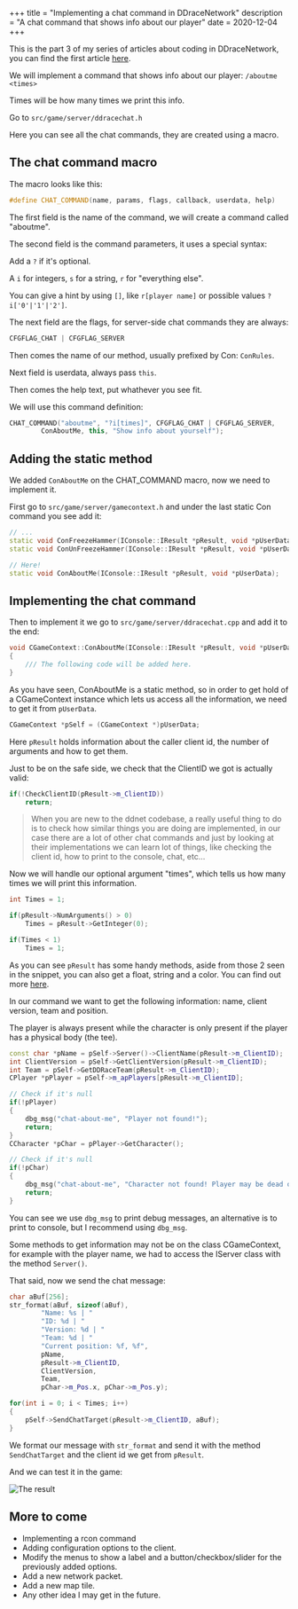 +++
title = "Implementing a chat command in DDraceNetwork"
description = "A chat command that shows info about our player"
date = 2020-12-04
+++

This is the part 3 of my series of articles about coding in DDraceNetwork, you can find the first article [here](/blog/intro-to-ddnet).

We will implement a command that shows info about our player: `/aboutme <times>`

Times will be how many times we print this info.

Go to `src/game/server/ddracechat.h`

Here you can see all the chat commands, they are created using a macro.

## The chat command macro

The macro looks like this:
```cpp
#define CHAT_COMMAND(name, params, flags, callback, userdata, help)
```

The first field is the name of the command, we will create a command called "aboutme".

The second field is the command parameters, it uses a special syntax:

Add a `?` if it's optional.

A `i` for integers, `s` for a string, `r` for "everything else".

You can give a hint by using `[]`, like `r[player name]` or possible values `?i['0'|'1'|'2']`.

The next field are the flags, for server-side chat commands they are always:
```cpp
CFGFLAG_CHAT | CFGFLAG_SERVER
```

Then comes the name of our method, usually prefixed by Con: `ConRules`.

Next field is userdata, always pass `this`.

Then comes the help text, put whathever you see fit.

We will use this command definition:

```cpp
CHAT_COMMAND("aboutme", "?i[times]", CFGFLAG_CHAT | CFGFLAG_SERVER, 
        ConAboutMe, this, "Show info about yourself");
```

## Adding the static method
We added `ConAboutMe` on the CHAT_COMMAND macro, now we need to implement it.

First go to `src/game/server/gamecontext.h` and under the last static Con command you see add it:

```cpp
// ...
static void ConFreezeHammer(IConsole::IResult *pResult, void *pUserData);
static void ConUnFreezeHammer(IConsole::IResult *pResult, void *pUserData);

// Here!
static void ConAboutMe(IConsole::IResult *pResult, void *pUserData);
```

## Implementing the chat command

Then to implement it we go to `src/game/server/ddracechat.cpp` and add it to the end:

```cpp
void CGameContext::ConAboutMe(IConsole::IResult *pResult, void *pUserData)
{
    /// The following code will be added here.
}
```

As you have seen, ConAboutMe is a static method, so in order to get hold of a CGameContext instance which lets us access all the information, we need to get it from `pUserData`.

```cpp
CGameContext *pSelf = (CGameContext *)pUserData;
```

Here `pResult` holds information about the caller client id, the number of arguments and how to get them.

Just to be on the safe side, we check that the ClientID we got is actually valid:

```cpp
if(!CheckClientID(pResult->m_ClientID))
    return;
```

> When you are new to the ddnet codebase, a really useful thing to do is to check how similar things you are doing are implemented, in our case there are a lot of other chat commands and just by looking at their implementations we can learn lot of things, like checking the client id, how to print to the console, chat, etc...

Now we will handle our optional argument "times", which tells us how many times we will print this information.

```cpp
int Times = 1;

if(pResult->NumArguments() > 0)
    Times = pResult->GetInteger(0);

if(Times < 1)
    Times = 1;
```

As you can see `pResult` has some handy methods, aside from those 2 seen in the snippet, you can also get a float, string and a color. You can find out more [here](https://github.com/ddnet/ddnet/blob/516c1cc59986fee338710c215a7dc0c9f318faec/src/engine/console.h#L37).

In our command we want to get the following information: name, client version, team and position.

The player is always present while the character is only present if the player has a physical body (the tee).

```cpp
const char *pName = pSelf->Server()->ClientName(pResult->m_ClientID);
int ClientVersion = pSelf->GetClientVersion(pResult->m_ClientID);
int Team = pSelf->GetDDRaceTeam(pResult->m_ClientID);
CPlayer *pPlayer = pSelf->m_apPlayers[pResult->m_ClientID];

// Check if it's null
if(!pPlayer)
{
    dbg_msg("chat-about-me", "Player not found!");
    return;
}
CCharacter *pChar = pPlayer->GetCharacter();

// Check if it's null
if(!pChar)
{
    dbg_msg("chat-about-me", "Character not found! Player may be dead or spectating.");
    return;
}
```

You can see we use `dbg_msg` to print debug messages, an alternative is to print to console, but I recommend using `dbg_msg`.

Some methods to get information may not be on the class CGameContext, for example with the player name, we had to access the IServer class with the method `Server()`.

That said, now we send the chat message:

```cpp
char aBuf[256];
str_format(aBuf, sizeof(aBuf),
        "Name: %s | "
        "ID: %d | "
        "Version: %d | "
        "Team: %d | "
        "Current position: %f, %f",
        pName,
        pResult->m_ClientID,
        ClientVersion,
        Team,
        pChar->m_Pos.x, pChar->m_Pos.y);

for(int i = 0; i < Times; i++)
{
    pSelf->SendChatTarget(pResult->m_ClientID, aBuf);
}
```

We format our message with `str_format` and send it with the method `SendChatTarget` and the client id we get from `pResult`.

And we can test it in the game:

![The result](/img/ddnet_chat_cmd.png)

## More to come
- Implementing a rcon command
- Adding configuration options to the client.
- Modify the menus to show a label and a button/checkbox/slider for the previously added options.
- Add a new network packet.
- Add a new map tile.
- Any other idea I may get in the future.
